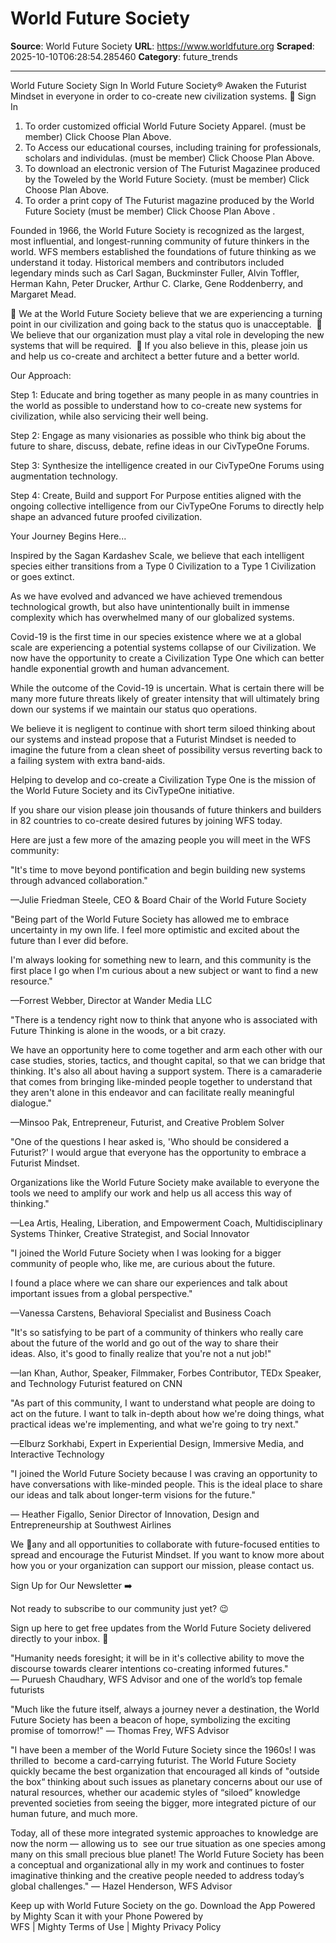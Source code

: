 # World Future Society

**Source**: World Future Society
**URL**: https://www.worldfuture.org
**Scraped**: 2025-10-10T06:28:54.285460
**Category**: future_trends

---

World Future Society
 Sign In 
World Future Society®
Awaken the Futurist Mindset in everyone in order to co-create new civilization systems. 💫
Sign In
1. To order customized official World Future Society Apparel. (must be member) Click Choose Plan Above.
2. To Access our educational courses, including training for professionals, scholars and individulas. (must be member) Click Choose Plan Above.
3. To download an electronic version of The Futurist Magazinee produced by the Toweled by the World Future Society. (must be member) Click Choose Plan Above.
4. To order a print copy of The Futurist magazine produced by the World Future Society (must be member) Click Choose Plan Above .

Founded in 1966, the World Future Society is recognized as the largest, most influential, and longest-running community of future thinkers in the world. WFS members established the foundations of future thinking as we understand it today. Historical members and contributors included legendary minds such as Carl Sagan, Buckminster Fuller, Alvin Toffler, Herman Kahn, Peter Drucker, Arthur C. Clarke, Gene Roddenberry, and Margaret Mead.

💪 We at the World Future Society believe that we are experiencing a turning point in our civilization and going back to the status quo is unacceptable. 
💪 We believe that our organization must play a vital role in developing the new systems that will be required. 
💪 If you also believe in this, please join us and help us co-create and architect a better future and a better world.

Our Approach:

Step 1: Educate and bring together as many people in as many countries in the world as possible to understand how to co-create new systems for civilization, while also servicing their well being. 

Step 2: Engage as many visionaries as possible who think big about the future to share, discuss, debate, refine ideas in our CivTypeOne Forums.

Step 3: Synthesize the intelligence created in our CivTypeOne Forums using augmentation technology.

Step 4: Create, Build and support For Purpose entities aligned with the ongoing collective intelligence from our CivTypeOne Forums to directly help shape an advanced future proofed civilization. 

Your Journey Begins Here...

Inspired by the Sagan Kardashev Scale, we believe that each intelligent species either transitions from a Type 0 Civilization to a Type 1 Civilization or goes extinct. 

As we have evolved and advanced we have achieved tremendous technological growth, but also have unintentionally built in immense complexity which has overwhelmed many of our globalized systems. 

Covid-19 is the first time in our species existence where we at a global scale are experiencing a potential systems collapse of our Civilization. We now have the opportunity to create a Civilization Type One which can better handle exponential growth and human advancement.

While the outcome of the Covid-19 is uncertain. What is certain there will be many more future threats likely of greater intensity that will ultimately bring down our systems if we maintain our status quo operations. 

We believe it is negligent to continue with short term siloed thinking about our systems and instead propose that a Futurist Mindset is needed to imagine the future from a clean sheet of possibility versus reverting back to a failing system with extra band-aids.   

Helping to develop and co-create a Civilization Type One is the mission of the World Future Society and its CivTypeOne initiative.

If you share our vision please join thousands of future thinkers and builders in 82 countries to co-create desired futures by joining WFS today. 






Here are just a few more of the amazing people you will meet in the WFS community:

"It's time to move beyond pontification and begin building new systems through advanced collaboration."

—Julie Friedman Steele, CEO & Board Chair of the World Future Society

"Being part of the World Future Society has allowed me to embrace uncertainty in my own life. I feel more optimistic and excited about the future than I ever did before. 

I'm always looking for something new to learn, and this community is the first place I go when I'm curious about a new subject or want to find a new resource."

—Forrest Webber, Director at Wander Media LLC

"There is a tendency right now to think that anyone who is associated with Future Thinking is alone in the woods, or a bit crazy.

We have an opportunity here to come together and arm each other with our case studies, stories, tactics, and thought capital, so that we can bridge that thinking. It's also all about having a support system. There is a camaraderie that comes from bringing like-minded people together to understand that they aren't alone in this endeavor and can facilitate really meaningful dialogue."

—Minsoo Pak, Entrepreneur, Futurist, and Creative Problem Solver

"One of the questions I hear asked is, 'Who should be considered a Futurist?' I would argue that everyone has the opportunity to embrace a Futurist Mindset.

Organizations like the World Future Society make available to everyone the tools we need to amplify our work and help us all access this way of thinking."

—Lea Artis, Healing, Liberation, and Empowerment Coach, Multidisciplinary Systems Thinker, Creative Strategist, and Social Innovator

"I joined the World Future Society when I was looking for a bigger community of people who, like me, are curious about the future. 

I found a place where we can share our experiences and talk about important issues from a global perspective." 

—Vanessa Carstens, Behavioral Specialist and Business Coach

"It's so satisfying to be part of a community of thinkers who really care about the future of the world and go out of the way to share their ideas. Also, it's good to finally realize that you're not a nut job!"

—Ian Khan, Author, Speaker, Filmmaker, Forbes Contributor, TEDx Speaker, and Technology Futurist featured on CNN

"As part of this community, I want to understand what people are doing to act on the future. I want to talk in-depth about how we're doing things, what practical ideas we're implementing, and what we're going to try next." 

—Elburz Sorkhabi, Expert in Experiential Design, Immersive Media, and Interactive Technology




"I joined the World Future Society because I was craving an opportunity to have conversations with like-minded people. This is the ideal place to share our ideas and talk about longer-term visions for the future."




— Heather Figallo, Senior Director of Innovation, Design and Entrepreneurship at Southwest Airlines

We 💜any and all opportunities to collaborate with future-focused entities to spread and encourage the Futurist Mindset. If you want to know more about how you or your organization can support our mission, please contact us.

Sign Up for Our Newsletter ➡️

Not ready to subscribe to our community just yet? 😉

Sign up here to get free updates from the World Future Society delivered directly to your inbox. 🚀

"Humanity needs foresight; it will be in it's collective ability to move the discourse towards clearer intentions co-creating informed futures." — Puruesh Chaudhary, WFS Advisor and one of the world’s top female futurists




"Much like the future itself, always a journey never a destination, the World Future Society has been a beacon of hope, symbolizing the exciting promise of tomorrow!" — Thomas Frey, WFS Advisor




"I have been a member of the World Future Society since the 1960s! I was thrilled to  become a card-carrying futurist. The World Future Society quickly became the best organization that encouraged all kinds of "outside the box“ thinking about such issues as planetary concerns about our use of natural resources, whether our academic styles of “siloed” knowledge prevented societies from seeing the bigger, more integrated picture of our human future, and much more. 

Today, all of these more integrated systemic approaches to knowledge are now the norm — allowing us to  see our true situation as one species among many on this small precious blue planet! The World Future Society has been a conceptual and organizational ally in my work and continues to foster imaginative thinking and the creative people needed to address today’s global challenges." — Hazel Henderson, WFS Advisor

Keep up with World Future Society on the go.
Download the App
Powered by Mighty
Scan it with your Phone
  Powered by  
WFS | Mighty Terms of Use | Mighty Privacy Policy
